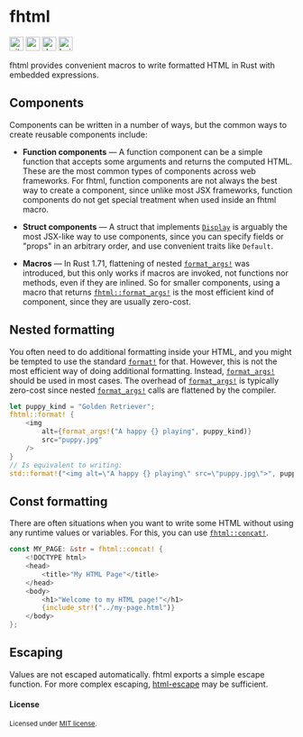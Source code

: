# fhtml

[<img alt="github" src="https://img.shields.io/badge/github-jonahlund/fhtml-8da0cb?style=for-the-badge&logo=github" height="25">](https://github.com/jonahlund/fhtml)
[<img alt="crates.io" src="https://img.shields.io/crates/v/fhtml.svg?style=for-the-badge&logo=rust" height="25">](https://crates.io/crates/fhtml)
[<img alt="docs.rs" src="https://img.shields.io/badge/docs.rs-fhtml-66c2a5?style=for-the-badge&logo=docs.rs" height="25">](https://docs.rs/fhtml)
[<img alt="build status" src="https://img.shields.io/github/actions/workflow/status/jonahlund/fhtml/ci.yml?branch=main&style=for-the-badge" height="25">](https://github.com/jonahlund/fhtml/actions?query=branch%3Amain)

fhtml provides convenient macros to write formatted HTML in Rust with embedded
expressions.

## Components

Components can be written in a number of ways, but the common ways to create
reusable components include:

- **Function components** — A function component can be a simple function that
    accepts some arguments and returns the computed HTML. These are the most
    common types of components across web frameworks. For fhtml, function
    components are not always the best way to create a component, since unlike
    most JSX frameworks, function components do not get special treatment when
    used inside an fhtml macro.

- **Struct components** — A struct that implements [`Display`] is arguably the
    most JSX-like way to use components, since you can specify fields or "props"
    in an arbitrary order, and use convenient traits like `Default`.

- **Macros** — In Rust 1.71, flattening of nested [`format_args!`] was
    introduced, but this only works if macros are invoked, not functions nor
    methods, even if they are inlined. So for smaller components, using a macro
    that returns [`fhtml::format_args!`] is the most efficient kind of
    component, since they are usually zero-cost.

[`Display`]: https://doc.rust-lang.org/stable/std/fmt/trait.Display.html
[`format_args!`]: https://doc.rust-lang.org/stable/std/macro.format_args.html
[`fhtml::format_args!`]: https://docs.rs/fhtml/latest/fhtml/macro.format_args.html

## Nested formatting

You often need to do additional formatting inside your HTML, and you might be
tempted to use the standard [`format!`] for that. However, this is not the most
efficient way of doing additional formatting. Instead, [`format_args!`] should
be used in most cases. The overhead of [`format_args!`] is typically zero-cost
since nested [`format_args!`] calls are flattened by the compiler.

[`format!`]: https://doc.rust-lang.org/stable/std/macro.format.html
[`format_args!`]: https://doc.rust-lang.org/stable/std/macro.format_args.html

```rust
let puppy_kind = "Golden Retriever";
fhtml::format! {
    <img
        alt={format_args!("A happy {} playing", puppy_kind)}
        src="puppy.jpg"
    />
}
// Is equivalent to writing:
std::format!("<img alt=\"A happy {} playing\" src=\"puppy.jpg\">", puppy_kind)
```
    
## Const formatting

There are often situations when you want to write some HTML without using any
runtime values or variables. For this, you can use [`fhtml::concat!`].

```rust
const MY_PAGE: &str = fhtml::concat! {
    <!DOCTYPE html>
    <head>
        <title>"My HTML Page"</title>
    </head>
    <body>
        <h1>"Welcome to my HTML page!"</h1>
        {include_str!("../my-page.html")}
    </body>
};
```

[`fhtml::concat!`]: https://docs.rs/fhtml/latest/fhtml/macro.concat.html

## Escaping

Values are not escaped automatically. fhtml exports a simple escape function.
For more complex escaping, [html-escape](https://crates.io/crates/html-escape)
may be sufficient.

#### License

<sup>
Licensed under <a href="LICENSE">MIT license</a>.
</sup>
